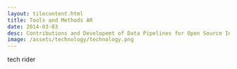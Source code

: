 ```yaml
---
layout: tilecontent.html
title: Tools and Methods AR
date: 2014-03-03
desc: Contributions and Developemt of Data Pipelines for Open Source Investigations
image: /assets/technology/technology.png
---
```


tech rider
